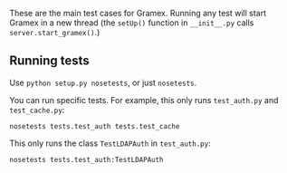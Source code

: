 These are the main test cases for Gramex. Running any test will start Gramex in a
new thread (the `setUp()` function in `__init__.py` calls
`server.start_gramex()`.)

## Running tests

Use `python setup.py nosetests`, or just `nosetests`.

You can run specific tests. For example, this only runs `test_auth.py` and `test_cache.py`:

    nosetests tests.test_auth tests.test_cache

This only runs the class `TestLDAPAuth` in `test_auth.py`:

    nosetests tests.test_auth:TestLDAPAuth
